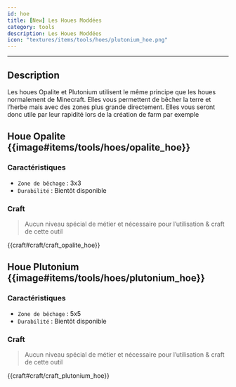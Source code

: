 ```yaml
---
id: hoe
title: [New] Les Houes Moddées
category: tools
description: Les Houes Moddées
icon: "textures/items/tools/hoes/plutonium_hoe.png"
---
```

___
## Description

Les houes Opalite et Plutonium utilisent le même principe que les houes normalement de Minecraft.
Elles vous permettent de bêcher la terre et l’herbe mais avec des zones plus grande directement. 
Elles vous seront donc utile par leur rapidité lors de la création de farm par exemple

## Houe Opalite {{image#items/tools/hoes/opalite_hoe}}

### Caractéristiques

- ``Zone de bêchage`` : 3x3
- ``Durabilité`` : Bientôt disponible 

### Craft 

> Aucun niveau spécial de métier et nécessaire pour l’utilisation & craft de cette outil

{{craft#craft/craft_opalite_hoe}} 

## Houe Plutonium {{image#items/tools/hoes/plutonium_hoe}}

### Caractéristiques

- ``Zone de bêchage`` : 5x5
- ``Durabilité`` : Bientôt disponible

### Craft 

> Aucun niveau spécial de métier et nécessaire pour l’utilisation & craft de cette outil

{{craft#craft/craft_plutonium_hoe}} 
